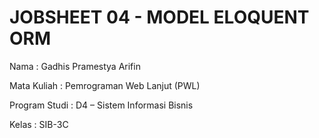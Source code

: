 # JOBSHEET 04 - MODEL ELOQUENT ORM
Nama : Gadhis Pramestya Arifin

Mata Kuliah : Pemrograman Web Lanjut (PWL)

Program Studi : D4 – Sistem Informasi Bisnis

Kelas    : SIB-3C

























